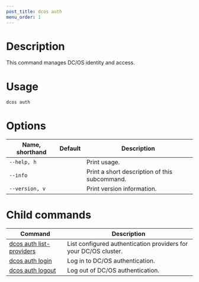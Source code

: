 ```yaml
---
post_title: dcos auth
menu_order: 1
---
```


# Description
This command manages DC/OS identity and access.

# Usage

```bash
dcos auth 
```

# Options

| Name, shorthand | Default | Description |
|---------|-------------|-------------|
| `--help, h`   |             |  Print usage. |
| `--info`   |             |  Print a short description of this subcommand. |
| `--version, v`   |             | Print version information. |

# Child commands

| Command | Description |
|---------|-------------|
|[dcos auth list-providers](/docs/1.9/usage/cli/command-reference/dcos-auth-list-providers/) | List configured authentication providers for your DC/OS cluster. |  
| [dcos auth login](/docs/1.9/usage/cli/command-reference/dcos-auth-login/)   |   Log in to DC/OS authentication.  |  
| [dcos auth logout](/docs/1.9/usage/cli/command-reference/dcos-auth-logout/)   |  Log out of DC/OS authentication.  |  
